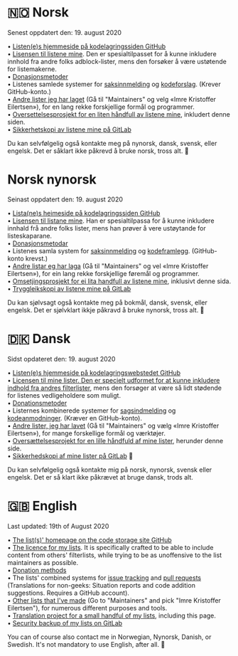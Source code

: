 # 🇳🇴 Norsk

Senest oppdatert den: 19. august 2020

• [Listen(e)s hjemmeside på kodelagringssiden GitHub](https://github.com/DandelionSprout/adfilt) <br>
• [Lisensen til listene mine](https://github.com/DandelionSprout/adfilt/blob/master/LICENSE.md). Den er spesialtilpasset for å kunne inkludere innhold fra andre folks adblock-lister, mens den forsøker å være ustøtende for listemakerne.<br>
• [Donasjonsmetoder](https://sproutsluckycorner.wordpress.com/2017/11/14/my-work-and-contact-resume/#donations) <br>
• Listenes samlede systemer for [saksinnmelding](https://github.com/DandelionSprout/adfilt/issues) og [kodeforslag](https://github.com/DandelionSprout/adfilt/pulls). (Krever GitHub-konto.) <br>
• [Andre lister jeg har laget](https://filterlists.com/) (Gå til "Maintainers" og velg «Imre Kristoffer Eilertsen»), for en lang rekke forskjellige formål og programmer. <br>
• [Oversettelsesprosjekt for en liten håndfull av listene mine](https://crwd.in/dandelion-sprout-nordic-filter), inkludert denne siden. <br>
• [Sikkerhetskopi av listene mine på GitLab](https://gitlab.com/DandelionSprout/adfilt) <br>

Du kan selvfølgelig også kontakte meg på nynorsk, dansk, svensk, eller engelsk. Det er såklart ikke påkrevd å bruke norsk, tross alt. 🙂 <br>

# Norsk nynorsk

Seinast oppdatert den: 19. august 2020

• [Lista(ne)s heimeside på kodelagringssiden GitHub](https://github.com/DandelionSprout/adfilt) <br>
• [Lisensen til listane mine](https://github.com/DandelionSprout/adfilt/blob/master/LICENSE.md). Han er spesialtilpassa for å kunne inkludere innhald frå andre folks lister, mens han prøver å vere ustøytande for listeskaparane.<br>
• [Donasjonsmetodar](https://sproutsluckycorner.wordpress.com/2017/11/14/my-work-and-contact-resume/#donations) <br>
• Listenes samla system for [saksinnmelding](https://github.com/DandelionSprout/adfilt/issues) og [kodeframlegg](https://github.com/DandelionSprout/adfilt/pulls). (GitHub-konto krevst.) <br>
• [Andre listar eg har laga](https://filterlists.com/) (Gå til "Maintainers" og vel «Imre Kristoffer Eilertsen»), for ein lang rekke forskjellige føremål og programmer. <br>
• [Omsetjingsprosjekt for ei lita handfull av listene mine](https://crwd.in/dandelion-sprout-nordic-filter), inklusivt denne sida. <br>
• [Tryggleikskopi av listene mine på GitLab](https://gitlab.com/DandelionSprout/adfilt) <br>

Du kan sjølvsagt også kontakte meg på bokmål, dansk, svensk, eller engelsk. Det er sjølvklart ikkje påkravd å bruke nynorsk, tross alt. 🙂 <br>

# 🇩🇰 Dansk

Sidst opdateret den: 19. august 2020

• [Listen(e)s hjemmeside på kodelagringswebstedet GitHub](https://github.com/DandelionSprout/adfilt) <br>
• [Licensen til mine lister. Den er specielt udformet for at kunne inkludere indhold fra andres filterlister](https://github.com/DandelionSprout/adfilt/blob/master/LICENSE.md), mens den forsøger at være så lidt stødende for listenes vedligeholdere som muligt. <br>
• [Donationsmetoder](https://sproutsluckycorner.wordpress.com/2017/11/14/my-work-and-contact-resume/#donations) <br>
• Listernes kombinerede systemer for [sagsindmelding](https://github.com/DandelionSprout/adfilt/issues) og [kodeanmodninger](https://github.com/DandelionSprout/adfilt/pulls). (Kræver en GitHub-konto). <br>
• [Andre lister, jeg har lavet](https://filterlists.com/) (Gå til "Maintainers" og vælg «Imre Kristoffer Eilertsen»), for mange forskellige formål og værktøjer. <br>
• [Oversættelsesprojekt for en lille håndfuld af mine lister](https://crwd.in/dandelion-sprout-nordic-filter), herunder denne side. <br>
• [Sikkerhedskopi af mine lister på GitLab](https://gitlab.com/DandelionSprout/adfilt) 🙂 <br>

Du kan selvfølgelig også kontakte mig på norsk, nynorsk, svensk eller engelsk. Det er så klart ikke påkrævet at bruge dansk, trods alt.

# 🇬🇧 English

Last updated: 19th of August 2020

• [The list(s)' homepage on the code storage site GitHub](https://github.com/DandelionSprout/adfilt) <br>
• [The licence for my lists](https://github.com/DandelionSprout/adfilt/blob/master/LICENSE.md). It is specifically crafted to be able to include content from others' filterlists, while trying to be as unoffensive to the list maintainers as possible.<br>
• [Donation methods](https://sproutsluckycorner.wordpress.com/2017/11/14/my-work-and-contact-resume/#donations) <br>
• The lists' combined systems for [issue tracking](https://github.com/DandelionSprout/adfilt/issues) and [pull requests](https://github.com/DandelionSprout/adfilt/pulls) (Translations for non-geeks: Situation reports and code addition suggestions. Requires a GitHub account). <br>
• [Other lists that I've made](https://filterlists.com/) (Go to "Maintainers" and pick "Imre Kristoffer Eilertsen"), for numerous different purposes and tools. <br>
• [Translation project for a small handful of my lists](https://crwd.in/dandelion-sprout-nordic-filter), including this page. <br>
• [Security backup of my lists on GitLab](https://gitlab.com/DandelionSprout/adfilt) <br>

You can of course also contact me in Norwegian, Nynorsk, Danish, or Swedish. It's not mandatory to use English, after all. 🙂 <br>
